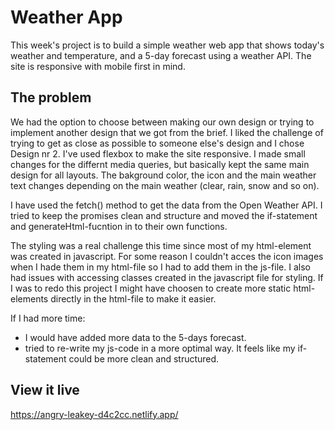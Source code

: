 # Weather App
This week's project is to build a simple weather web app that shows today's weather and temperature, and a 5-day forecast using a weather API.
The site is responsive with mobile first in mind.

## The problem
We had the option to choose between making our own design or trying to implement another design that we got from the brief. I liked the challenge of trying to get as close as possible to someone else's design and I chose Design nr 2. I've used flexbox to make the site responsive. I made small changes for the differnt media queries, but basically kept the same main design for all layouts. The bakground color, the icon and the main weather text changes depending on the main weather (clear, rain, snow and so on). 

I have used the fetch() method to get the data from the Open Weather API. I tried to keep the promises clean and structure and moved the if-statement and generateHtml-fucntion in to their own functions.

The styling was a real challenge this time since most of my html-element was created in javascript. For some reason I couldn't acces the icon images when I hade them in my html-file so I had to add them in the js-file. I also had issues with accessing classes created in the javascript file for styling. If I was to redo this project I might have choosen to create more static html-elements directly in the html-file to make it easier.

If I had more time:
- I would have added more data to the 5-days forecast.
- tried to re-write my js-code in a more optimal way. It feels like my if-statement could be more clean and structured.

## View it live

https://angry-leakey-d4c2cc.netlify.app/
